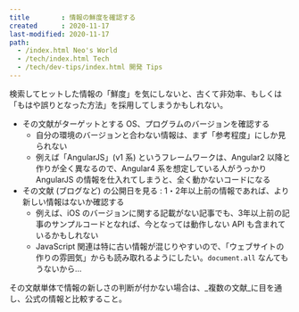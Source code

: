 ```yaml
---
title        : 情報の鮮度を確認する
created      : 2020-11-17
last-modified: 2020-11-17
path:
  - /index.html Neo's World
  - /tech/index.html Tech
  - /tech/dev-tips/index.html 開発 Tips
---
```


検索してヒットした情報の「鮮度」を気にしないと、古くて非効率、もしくは「もはや誤りとなった方法」を採用してしまうかもしれない。

- その文献がターゲットとする OS、プログラムのバージョンを確認する
  - 自分の環境のバージョンと合わない情報は、まず「参考程度」にしか見られない
  - 例えば「AngularJS」(v1 系) というフレームワークは、Angular2 以降と作りが全く異なるので、Angular4 系を想定している人がうっかり AngularJS の情報を仕入れてしまうと、全く動かないコードになる
- その文献 (ブログなど) の公開日を見る : 1・2年以上前の情報であれば、より新しい情報はないか確認する
  - 例えば、iOS のバージョンに関する記載がない記事でも、3年以上前の記事のサンプルコードとなれば、今となっては動作しない API も含まれているかもしれない
  - JavaScript 関連は特に古い情報が混じりやすいので、「ウェブサイトの作りの雰囲気」からも読み取れるようにしたい。`document.all` なんてもうないから…

その文献単体で情報の新しさの判断が付かない場合は、_複数の文献_に目を通し、公式の情報と比較すること。
